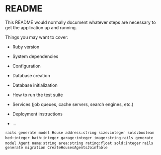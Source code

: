 # README

This README would normally document whatever steps are necessary to get the
application up and running.

Things you may want to cover:

* Ruby version

* System dependencies

* Configuration

* Database creation

* Database initialization

* How to run the test suite

* Services (job queues, cache servers, search engines, etc.)

* Deployment instructions

* ...

`rails generate model House address:string size:integer sold:boolean bed:integer bath:integer garage:integer image:string`
`rails generate model Agent name:string area:string rating:float sold:integer`
`rails generate migration CreateHousesAgentsJoinTable`